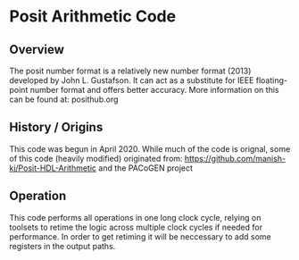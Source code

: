 # Posit Arithmetic Code
## Overview
The posit number format is a relatively new number format (2013) developed by John L. Gustafson.
It can act as a substitute for IEEE floating-point number format and offers better accuracy.
More information on this can be found at: posithub.org

## History / Origins
This code was begun in April 2020.
While much of the code is orignal, some of this code (heavily modified) originated from:
  https://github.com/manish-kj/Posit-HDL-Arithmetic
  and the PACoGEN project

## Operation
This code performs all operations in one long clock cycle, relying on toolsets to retime the
logic across multiple clock cycles if needed for performance. In order to get retiming it
will be neccessary to add some registers in the output paths.
